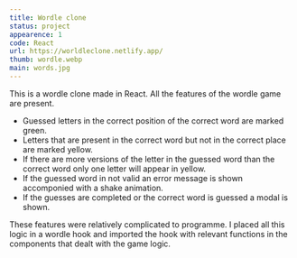 ```yaml
---
title: Wordle clone
status: project
appearence: 1
code: React
url: https://worldleclone.netlify.app/
thumb: wordle.webp
main: words.jpg
---
```


This is a wordle clone made in React. All the features of the wordle game are present.

- Guessed letters in the correct position of the correct word are marked green.
- Letters that are present in the correct word but not in the correct place are marked yellow.
- If there are more versions of the letter in the guessed word than the correct word only one letter will appear in yellow.
- If the guessed word in not valid an error message is shown accomponied with a shake animation.
- If the guesses are completed or the correct word is guessed a modal is shown.

These features were relatively complicated to programme. I placed all this logic in a wordle hook and imported the hook with relevant functions in the components that dealt with the game logic.
